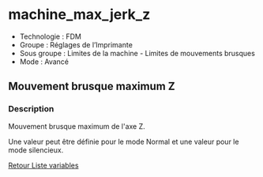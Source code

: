 # machine_max_jerk_z

* Technologie : FDM
* Groupe : Réglages de l’Imprimante
* Sous groupe : Limites de la machine - Limites de mouvements brusques
* Mode : Avancé

## Mouvement brusque maximum Z

### Description

Mouvement brusque maximum de l'axe Z.

Une valeur peut être définie pour le mode Normal et une valeur pour le mode silencieux.

[Retour Liste variables](variable_list.md)